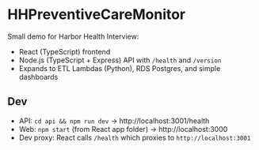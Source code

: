 # HHPreventiveCareMonitor

Small demo for Harbor Health Interview:
- React (TypeScript) frontend
- Node.js (TypeScript + Express) API with `/health` and `/version`
- Expands to ETL Lambdas (Python), RDS Postgres, and simple dashboards

## Dev
- API: `cd api && npm run dev` -> http://localhost:3001/health
- Web: `npm start` (from React app folder) -> http://localhost:3000
- Dev proxy: React calls `/health` which proxies to `http://localhost:3001`
